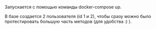 Запускается с помощью команды docker-compose up.

В базе создается 2 пользователя (id 1 и 2), чтобы сразу можно было протестировать большую часть методов (для удобства :) ).